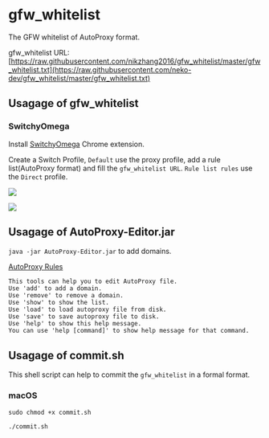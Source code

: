 # gfw_whitelist

The GFW whitelist of AutoProxy format.

gfw_whitelist URL: [https://raw.githubusercontent.com/nikzhang2016/gfw_whitelist/master/gfw_whitelist.txt](https://raw.githubusercontent.com/neko-dev/gfw_whitelist/master/gfw_whitelist.txt)

## Usagage of gfw_whitelist

### SwitchyOmega
Install [SwitchyOmega](https://chrome.google.com/webstore/detail/padekgcemlokbadohgkifijomclgjgif) Chrome extension.

Create a Switch Profile, `Default` use the proxy profile, add a rule list(AutoProxy format) and fill the `gfw_whitelist URL`. `Rule list rules` use the `Direct` profile.

![](https://ooo.0o0.ooo/2017/01/24/5886e09252eb6.png)

![](https://ooo.0o0.ooo/2017/01/24/5886e0925da91.png)

## Usagage of AutoProxy-Editor.jar

`java -jar AutoProxy-Editor.jar` to add domains.

[AutoProxy Rules](https://github.com/neko-dev/gfw_whitelist/blob/master/AutoProxy_Rules.md)

```
This tools can help you to edit AutoProxy file.
Use 'add' to add a domain.
Use 'remove' to remove a domain.
Use 'show' to show the list.
Use 'load' to load autoproxy file from disk.
Use 'save' to save autoproxy file to disk.
Use 'help' to show this help message.
You can use 'help [command]' to show help message for that command.
```

## Usagage of commit.sh

This shell script can help to commit the `gfw_whitelist` in a formal format.

### macOS

```
sudo chmod +x commit.sh

./commit.sh
```
